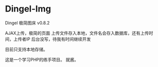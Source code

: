 # Dingel-Img
Dingel 极简图床 v0.8.2

AJAX上传，极简的页面
上传文件存入本地，文件名会存入数据库，还有上传时间，上传者IP
后台没写，待我有时间继续开发

目前只支持本地存储。

这是一个学习PHP的练手项目。
就酱。
